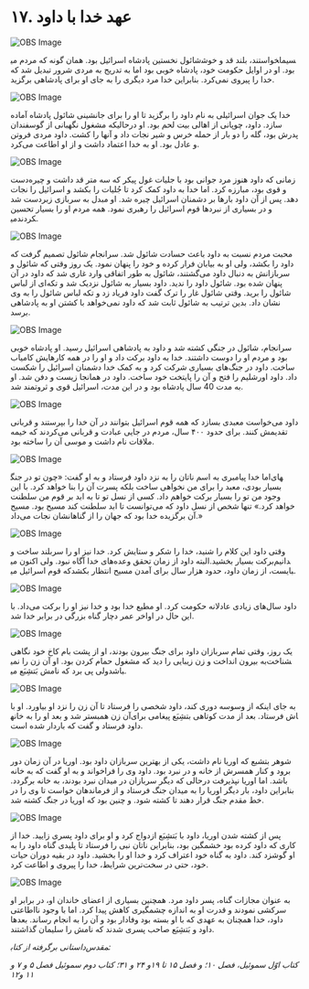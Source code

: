 # ۱۷. عهد خدا با داود

![OBS Image](https://cdn.door43.org/obs/jpg/360px/obs-en-17-01.jpg)

شائول نخستین پادشاه اسرائیل بود. همان گونه که مردم می‎خواستند، بلند قد و خوش‎سیما بود. او در اوایل حکومت خود، پادشاه خوبی بود اما به تدریج به‌ مردی شرور تبدیل شد که خدا را پیروی نمی‌کرد. بنابراین خدا مرد دیگری را به جای او برای پادشاهی برگزید.

![OBS Image](https://cdn.door43.org/obs/jpg/360px/obs-en-17-02.jpg)

خدا یک جوان اسرائیلی به نام داود را برگزید تا او را برای جانشینی شائول پادشاه آماده سازد. داود، چوپانی از اهالی بیت لحم بود. او درحالیکه مشغول نگهبانی از گوسفندان پدرش بود، گله را دو بار از حمله خرس و شیر نجات داد و آنها را کشت. داود مردی فروتن و عادل بود. او به خدا اعتماد داشت و از او اطاعت می‌کرد.

![OBS Image](https://cdn.door43.org/obs/jpg/360px/obs-en-17-03.jpg)

زمانی که داود هنوز مرد جوانی بود با جلیات غول پیکر که سه متر قد داشت و چیره‌دست و قوی بود، مبارزه کرد. اما خدا به داود کمک کرد تا جُلیات را بکشد و اسرائیل را نجات دهد. پس از آن داود بارها بر دشمنان اسرائیل چیره شد. او مبدل به سربازی زبردست شد و در بسیاری از نبردها قوم اسرائیل را رهبری نمود. همه مردم او را بسیار تحسین می‎کردند.

![OBS Image](https://cdn.door43.org/obs/jpg/360px/obs-en-17-04.jpg)

محبت مردم نسبت به داود باعث حسادت شائول شد. سرانجام شائول تصمیم گرفت که داود را بکشد، ولی او به بیابان فرار کرده و خود را پنهان نمود. یک روز وقتی که شائول و سربازانش به دنبال داود می‌گشتند، شائول به طور اتفاقی وارد غاری شد که داود در آن پنهان شده بود. شائول داود را ندید. داود بسیار به شائول نزدیک شد و تکه‌ای از لباس شائول را برید. وقتی شائول غار را ترک گفت داود فریاد زد و تکه لباس شائول را به وی نشان داد. بدین ترتیب به شائول ثابت شد که داود نمی‌خواهد با کشتن او به پادشاهی برسد.

![OBS Image](https://cdn.door43.org/obs/jpg/360px/obs-en-17-05.jpg)

سرانجام، شائول در جنگی کشته شد و داود به پادشاهی اسرائیل رسید. او پادشاه خوبی بود و مردم او را دوست داشتند. خدا به داود برکت داد و او را در همه کارهایش کامیاب ساخت. داود در جنگ‌های بسیاری شرکت کرد و به کمک خدا دشمنان اسرائیل را شکست داد. داود اورشلیم را فتح و آن را پایتخت خود ساخت. داود در همانجا زیست و دفن شد. او به مدت 40 سال پادشاه بود و در این مدت، اسرائیل قوی و ثروتمند شد.

![OBS Image](https://cdn.door43.org/obs/jpg/360px/obs-en-17-06.jpg)

داود می‌خواست معبدی بسازد که همه قوم اسرائیل بتوانند در آن خدا را بپرستند و قربانی تقدیمش کنند. برای حدود ۴۰۰ سال، مردم در جایی عبادت و قربانی می‌کردند که خیمه ملاقات نام داشت و موسی آن را ساخته بود.

![OBS Image](https://cdn.door43.org/obs/jpg/360px/obs-en-17-07.jpg)

اما خدا پیامبری به اسم ناتان را به نزد داود فرستاد و به او گفت: «چون تو در جنگ‎های بسیار بودی، معبد را برای من نخواهی ساخت بلکه پسرت آن را بنا خواهد کرد. با این وجود من تو را بسیار برکت خواهم داد. کسی از نسل تو تا به ابد بر قوم من سلطنت خواهد کرد.» تنها شخص از نسل داود که می‌توانست تا ابد سلطنت کند مسیح بود. مسیح آن برگزیده خدا بود که جهان را از گناهانشان نجات می‌داد.»

![OBS Image](https://cdn.door43.org/obs/jpg/360px/obs-en-17-08.jpg)

وقتی داود این کلام را شنید، خدا را شکر و ستایش کرد. خدا نیز او را سربلند ساخت و برکت بسیار بخشید.البته داود از زمان تحقق وعده‌های خدا آگاه نبود. ولی اکنون می‎دانیم که قوم اسرائیل می‎بایست، از زمان داود، حدود هزار سال برای آمدن مسیح انتظار بکشد.

![OBS Image](https://cdn.door43.org/obs/jpg/360px/obs-en-17-09.jpg)

داود سال‌های زیادی عادلانه حکومت کرد. او مطیع خدا بود و خدا نیز او را برکت می‌داد. با این حال در اواخر عمر دچار گناه بزرگی در برابر خدا شد.

![OBS Image](https://cdn.door43.org/obs/jpg/360px/obs-en-17-10.jpg)

یک روز، وقتی تمام سربازان داود برای جنگ بیرون بودند، او از پشت بام کاخ خود نگاهی به بیرون انداخت و زن زیبایی را دید که مشغول حمام کردن بود. او آن زن را نمی‎شناخت ولی پی برد که نامش بَتشِبَع می‎باشد.

![OBS Image](https://cdn.door43.org/obs/jpg/360px/obs-en-17-11.jpg)

به‌ جای اینکه از وسوسه دوری کند، داود شخصی را فرستاد تا آن زن را نزد او بیاورد. او با آن زن همبستر شد و بعد او را به خانه‎اش فرستاد. بعد از مدت کوتاهی بتشِبَع پیغامی برای داود فرستاد و گفت که باردار شده است.

![OBS Image](https://cdn.door43.org/obs/jpg/360px/obs-en-17-12.jpg)

شوهر بتشبع که اوریا نام داشت، یکی از بهترین سربازان داود بود. اوریا در آن زمان دور از خانه و در نبرد بود. داود وی را فراخواند و به او گفت که به خانه‎ برود و کنار همسرش باشد. اما اوریا نپذیرفت درحالی که دیگر سربازان در میدان نبرد بودند، به خانه برگردد. بنابراین داود، بار دیگر اوریا را به میدان جنگ فرستاد و از فرماندهان خواست تا وی را در خط مقدم جنگ قرار دهند تا کشته شود. و چنین بود که اوریا در جنگ کشته شد.

![OBS Image](https://cdn.door43.org/obs/jpg/360px/obs-en-17-13.jpg)

پس از کشته شدن اوریا، داود با بَتشِبَع ازدواج کرد و او برای داود پسری زایید. خدا از کاری که داود کرده بود خشمگین بود، بنابراین ناتان نبی را فرستاد تا پلیدی گناه داود را به او گوشزد کند.  داود به گناه خود اعتراف کرد و خدا او را بخشید. داود در بقیه دوران حیات خود، حتی در سخت‌ترین شرایط، خدا را پیروی و اطاعت کرد.

![OBS Image](https://cdn.door43.org/obs/jpg/360px/obs-en-17-14.jpg)

به عنوان مجازات گناه، پسر داود مرد. همچنین بسیاری از اعضای خاندان او، در برابر او سرکشی نمودند و قدرت او به اندازه چشمگیری کاهش پیدا کرد. اما با وجود نااطاعتی داود، خدا همچنان به عهدی که با او بسته بود وفادار بود و آن را به انجام رساند. بعدها داود و بَتشِبَع صاحب پسری شدند که نامش را سلیمان گذاشتند.

_داستانی برگرفته از کتاب‎مقدس:_

_کتاب اوّل سموئیل، فصل ۱۰؛ و فصل ۱۵ تا ۱۹و ۲۴ و ۳۱؛  کتاب دوم سموئیل فصل  ۵ و  ۷ و ۱۱ و۱۲_
